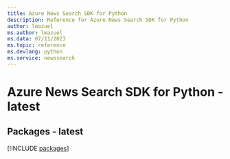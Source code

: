 ```yaml
---
title: Azure News Search SDK for Python
description: Reference for Azure News Search SDK for Python
author: lmazuel
ms.author: lmazuel
ms.data: 07/11/2023
ms.topic: reference
ms.devlang: python
ms.service: newssearch
---
```

# Azure News Search SDK for Python - latest
## Packages - latest
[!INCLUDE [packages](news-search-index.md)]